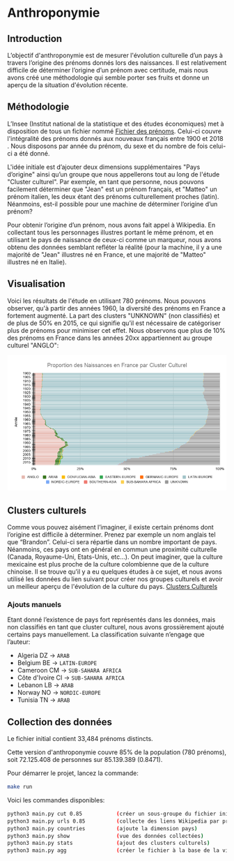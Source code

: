 # Anthroponymie

## Introduction

L’objectif d'anthroponymie est de mesurer l'évolution culturelle d’un pays à travers l’origine des prénoms donnés lors des naissances. Il est relativement difficile de déterminer l’origine d’un prénom avec certitude, mais nous avons créé une méthodologie qui semble porter ses fruits et donne un aperçu de la situation d'évolution récente.

## Méthodologie

L’Insee (Institut national de la statistique et des études économiques) met à disposition de tous un fichier nommé [Fichier des prénoms](https://www.insee.fr/fr/statistiques/2540004). Celui-ci couvre l'intégralité des prénoms donnés aux nouveaux français entre 1900 et 2018 . Nous disposons par année du prénom, du sexe et du nombre de fois celui-ci a été donné.

L'idée initiale est d’ajouter deux dimensions supplémentaires "Pays d’origine" ainsi qu’un groupe que nous appellerons tout au long de l'étude "Cluster culturel". Par exemple, en tant que personne, nous pouvons facilement déterminer que "Jean" est un prénom français, et "Matteo" un prénom italien, les deux étant des prénoms culturellement proches (latin). Néanmoins, est-il possible pour une machine de déterminer l’origine d’un prénom?

Pour obtenir l’origine d’un prénom, nous avons fait appel à Wikipedia. En collectant tous les personnages illustres portant le même prénom, et en utilisant le pays de naissance de ceux-ci comme un marqueur, nous avons obtenu des données semblant refléter la réalité (pour la machine, il y a une majorité de "Jean" illustres né en France, et une majorité de "Matteo" illustres né en Italie).

## Visualisation

Voici les résultats de l'étude en utilisant 780 prénoms. Nous pouvons observer, qu'à partir des années 1960, la diversité des prénoms en France a fortement augmenté. La part des clusters "UNKNOWN" (non classifiés) et de plus de 50% en 2015, ce qui signifie qu’il est nécessaire de catégoriser plus de prénoms pour minimiser cet effet. Nous observons que plus de 10% des prénoms en France dans les années 20xx appartiennent au groupe culturel "ANGLO":

![Proportion des naissances en France par Cluster Culturel](/data/chart.png "Proportion des naissances en France par Cluster Culturel")

## Clusters culturels

Comme vous pouvez aisément l’imaginer, il existe certain prénoms dont l’origine est difficile à déterminer. Prenez par exemple un nom anglais tel que “Brandon”. Celui-ci sera répartie dans un nombre important de pays. Néanmoins, ces pays ont en général en commun une proximité culturelle (Canada, Royaume-Uni, Etats-Unis, etc…). On peut imaginer, que la culture mexicaine est plus proche de la culture colombienne que de la culture chinoise. Il se trouve qu’il y a eu quelques études à ce sujet, et nous avons utilisé les données du lien suivant pour créer nos groupes culturels et avoir un meilleur aperçu de l'évolution de la culture du pays. [Clusters Culturels](https://growthorientedsustainableentrepreneurship.files.wordpress.com/2016/07/gl-cultural-clusters-methodology-and-findings.pdf)

### Ajouts manuels
Etant donné l’existence de pays fort représentés dans les données, mais non classifiés en tant que cluster culturel, nous avons grossièrement ajouté certains pays manuellement. La classification suivante n’engage que l’auteur:

* Algeria DZ -> `ARAB`
* Belgium BE -> `LATIN-EUROPE`
* Cameroon CM -> `SUB-SAHARA AFRICA`
* Côte d'Ivoire CI -> `SUB-SAHARA AFRICA`
* Lebanon LB -> `ARAB`
* Norway NO -> `NORDIC-EUROPE`
* Tunisia TN -> `ARAB`

## Collection des données

Le fichier initial contient 33,484 prénoms distincts.

Cette version d'anthroponymie couvre 85% de la population (780 prénoms), soit 72.125.408 de personnes sur 85.139.389 (0.8471).

Pour démarrer le projet, lancez la commande:

```sh
make run
```

Voici les commandes disponibles:

```sh
python3 main.py cut 0.85           (créer un sous-groupe du fichier initial)
python3 main.py urls 0.85          (collecte des liens Wikipedia par prénom)
python3 main.py countries          (ajoute la dimension pays)
python3 main.py show               (vue des données collectées)
python3 main.py stats              (ajout des clusters culturels)
python3 main.py agg                (créer le fichier à la base de la visualisation)
```
